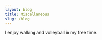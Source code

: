 ```yaml
---
layout: blog
title: Miscellaneous
slug: /blog
---
```

I enjoy walking and volleyball in my free time.
<br />
